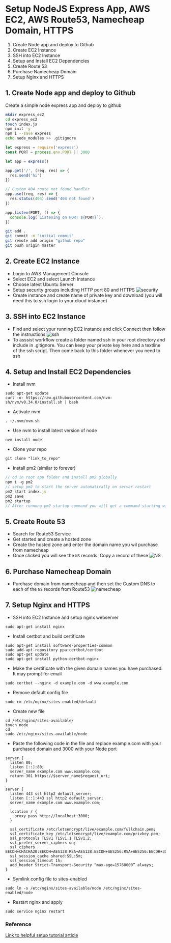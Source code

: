 # Setup NodeJS Express App, AWS EC2, AWS Route53, Namecheap Domain, HTTPS

1. Create Node app and deploy to Github
2. Create EC2 Instance
3. SSH into EC2 Instance
4. Setup and Install EC2 Dependencies
5. Create Route 53
6. Purchase Namecheap Domain
7. Setup Nginx and HTTPS

## 1. Create Node app and deploy to Github
Create a simple node express app and deploy to github

```bash
mkdir express_ec2
cd express_ec2 
touch index.js
npm init -y
npm i --save express
echo node_modules >> .gitignore
```

```javascript
let express = require('express')
const PORT = process.env.PORT || 3000

let app = express()

app.get('/', (req, res) => {
  res.send('hi')
})

// Custom 404 route not found handler
app.use((req, res) => {
  res.status(404).send('404 not found')
})

app.listen(PORT, () => {
  console.log(`Listening on PORT ${PORT}`);
})
```

```bash
git add .
git commit -m "initial commit"
git remote add origin "github repo"
git push origin master
```

## 2. Create EC2 Instance
- Login to AWS Management Console
- Select EC2 and select Launch Instance
- Choose latest Ubuntu Server
- Setup security groups including HTTP port 80 and HTTPS
![security](assets/security.png)
- Create instance and create name of private key and download (you will need this to ssh login to your cloud instance)

## 3. SSH into EC2 Instance
- Find and select your running EC2 instance and click Connect then follow the instructions
![ssh](assets/ssh.png)
- To asssist workflow create a folder named ssh in your root directory and include in .gitignore. You can keep your private key here and a textline of the ssh script. Then come back to this folder whenever you need to ssh

## 4. Setup and Install EC2 Dependencies
- Install nvm
```
sudo apt-get update
curl -o- https://raw.githubusercontent.com/nvm-sh/nvm/v0.34.0/install.sh | bash
```
- Activate nvm
```
. ~/.nvm/nvm.sh
```
- Use nvm to install latest version of node
```
nvm install node
```
- Clone your repo
```
git clone "link_to_repo"
```
- Install pm2 (similar to forever)
```javascript
// cd in root app folder and install pm2 globally
npm i -g pm2
// setup pm2 to start the server automatically on server restart
pm2 start index.js
pm2 save
pm2 startup
// After runnong pm2 startup command you will get a command starting with sudo. Copy and paste that command from sudo until end of next line and enter
```
## 5. Create Route 53
- Search for Route53 Service
- Get started and create a hosted zone
- Create the hosted zone and enter the domain name you wil purchase from namecheap
- Once clicked you will see the `NS` records. Copy a record of these
![NS](assets/ns.png)

## 6. Purchase Namecheap Domain
- Purchase domain from namecheap and then set the Custom DNS to each of the `NS` records from Route53
![namecheap](assets/namecheap-dns.png)

## 7. Setup Nginx and HTTPS
- SSH into EC2 Instance and setup nginx webserver
```
sudo apt-get install nginx
```
- Install certbot and build certificate
```
sudo apt-get install software-properties-common
sudo add-apt-repository ppa:certbot/certbot
sudo apt-get update
sudo apt-get install python-certbot-nginx
```
- Make the certificate with the given domain names you have purchased. It may prompt for email
```
sudo certbot --nginx -d example.com -d www.example.com
```
- Remove default config file
```
sudo rm /etc/nginx/sites-enabled/default
```
- Create new file 
```
cd /etc/nginx/sites-available/
touch node
cd
sudo /etc/nginx/sites-available/node
```
- Paste the following code in the file and replace example.com with your purchased domain and 3000 with your Node port
```
server {
  listen 80;
  listen [::]:80;
  server_name example.com www.example.com;
  return 301 https://$server_name$request_uri;
}

server {
  listen 443 ssl http2 default_server;
  listen [::]:443 ssl http2 default_server;
  server_name example.com www.example.com;

  location / {
    proxy_pass http://localhost:3000;
  }

  ssl_certificate /etc/letsencrypt/live/example.com/fullchain.pem;
  ssl_certificate_key /etc/letsencrypt/live/example.com/privkey.pem;
  ssl_protocols TLSv1 TLSv1.1 TLSv1.2;
  ssl_prefer_server_ciphers on;
  ssl_ciphers EECDH+CHACHA20:EECDH+AES128:RSA+AES128:EECDH+AES256:RSA+AES256:EECDH+3DES:RSA+3DES:!MD5;
  ssl_session_cache shared:SSL:5m;
  ssl_session_timeout 1h;
  add_header Strict-Transport-Security “max-age=15768000” always;
}
```
- Symlink config file to sites-enabled 
```
sudo ln -s /etc/nginx/sites-available/node /etc/nginx/sites-enabled/node
```
- Restart nginx and apply
```
sudo service nginx restart
```

### Reference
[Link to helpful setup tutorial article](https://shaneoneill.io/2018/10/21/setting-up-an-https-site-using-nodejs-aws-ec2-nginx-lets-encrypt-and-namecheap/)